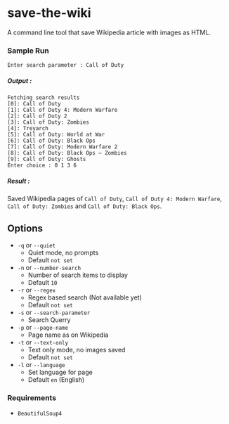 # save-the-wiki
A command line tool that save Wikipedia article with images as HTML.

### Sample Run  

`Enter search parameter : Call of Duty`

##### Output :
```
Fetching search results
[0]: Call of Duty
[1]: Call of Duty 4: Modern Warfare
[2]: Call of Duty 2
[3]: Call of Duty: Zombies
[4]: Treyarch
[5]: Call of Duty: World at War
[6]: Call of Duty: Black Ops
[7]: Call of Duty: Modern Warfare 2
[8]: Call of Duty: Black Ops – Zombies
[9]: Call of Duty: Ghosts
Enter choice : 0 1 3 6
```

##### Result :
Saved Wikipedia pages of `Call of Duty`, `Call of Duty 4: Modern Warfare`, `Call of Duty: Zombies` and `Call of Duty: Black Ops`.

## Options

* `-q` or `--quiet`  
  *   Quiet mode, no prompts
  *   Default `not set`
* `-n` or `--number-search`  
  *   Number of search items to display
  *   Default `10`
* `-r` or `--regex`  
  *   Regex based search (Not available yet)
  *   Default `not set`
* `-s` or `--search-parameter`
  *   Search Querry
* `-p` or `--page-name`
  *   Page name as on Wikipedia
* `-t` or `--text-only`
  *   Text only mode, no images saved
  *   Default `not set`
* `-l` or `--language`
  *   Set language for page
  *   Default `en` (English)


### Requirements

* `BeautifulSoup4`